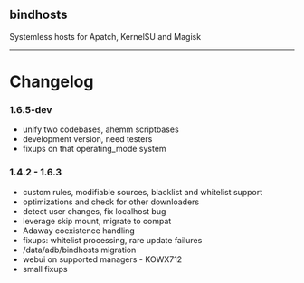 ## bindhosts
Systemless hosts for Apatch, KernelSU and Magisk

---

# Changelog
### 1.6.5-dev
- unify two codebases, ahemm scriptbases
- development version, need testers
- fixups on that operating_mode system

### 1.4.2 - 1.6.3
- custom rules, modifiable sources, blacklist and whitelist support
- optimizations and check for other downloaders
- detect user changes, fix localhost bug
- leverage skip mount, migrate to compat
- Adaway coexistence handling
- fixups: whitelist processing, rare update failures
- /data/adb/bindhosts migration  
- webui on supported managers - KOWX712
- small fixups